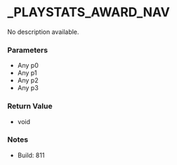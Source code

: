 # _PLAYSTATS_AWARD_NAV

No description available.

### Parameters
* Any p0
* Any p1
* Any p2
* Any p3

### Return Value
* void

### Notes
* Build: 811

